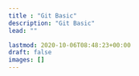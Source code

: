 ```yaml
---
title : "Git Basic"
description: "Git Basic"
lead: ""

lastmod: 2020-10-06T08:48:23+00:00
draft: false
images: []
---
```

